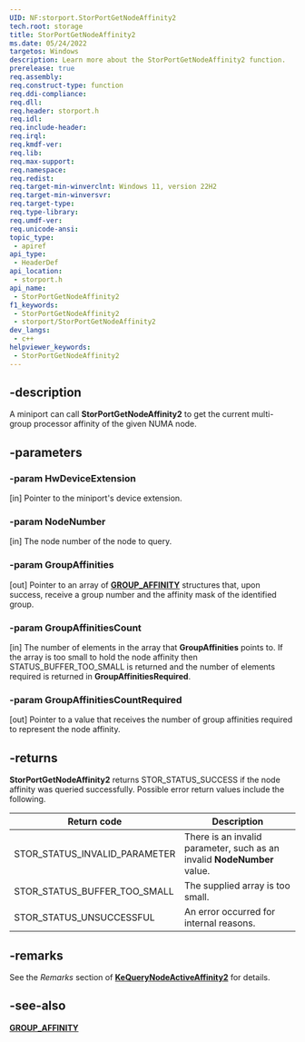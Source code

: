 ```yaml
---
UID: NF:storport.StorPortGetNodeAffinity2
tech.root: storage
title: StorPortGetNodeAffinity2
ms.date: 05/24/2022
targetos: Windows
description: Learn more about the StorPortGetNodeAffinity2 function.
prerelease: true
req.assembly: 
req.construct-type: function
req.ddi-compliance: 
req.dll: 
req.header: storport.h
req.idl: 
req.include-header: 
req.irql: 
req.kmdf-ver: 
req.lib: 
req.max-support: 
req.namespace: 
req.redist: 
req.target-min-winverclnt: Windows 11, version 22H2
req.target-min-winversvr: 
req.target-type: 
req.type-library: 
req.umdf-ver: 
req.unicode-ansi: 
topic_type:
 - apiref
api_type:
 - HeaderDef
api_location:
 - storport.h
api_name:
 - StorPortGetNodeAffinity2
f1_keywords:
 - StorPortGetNodeAffinity2
 - storport/StorPortGetNodeAffinity2
dev_langs:
 - c++
helpviewer_keywords:
 - StorPortGetNodeAffinity2
---
```


## -description

 A miniport can call **StorPortGetNodeAffinity2** to get the current multi-group processor affinity of the given NUMA node.

## -parameters

### -param HwDeviceExtension

[in] Pointer to the miniport's device extension.

### -param NodeNumber

[in] The node number of the node to query.

### -param GroupAffinities

[out] Pointer to an array of [**GROUP_AFFINITY**](../miniport/ns-miniport-_group_affinity.md) structures that, upon success, receive a group number and the affinity mask of the identified group.

### -param GroupAffinitiesCount

[in] The number of elements in the array that **GroupAffinities** points to. If the array is too small to hold the node affinity then STATUS_BUFFER_TOO_SMALL is returned and the number of elements required is returned in **GroupAffinitiesRequired**.

### -param GroupAffinitiesCountRequired

[out] Pointer to a value that receives the number of group affinities required to represent the node affinity.

## -returns

**StorPortGetNodeAffinity2** returns STOR_STATUS_SUCCESS if the node affinity was queried successfully. Possible error return values include the following.

| Return code | Description |
| ----------- | ----------- |
| STOR_STATUS_INVALID_PARAMETER | There is an invalid parameter, such as an invalid **NodeNumber** value. |
| STOR_STATUS_BUFFER_TOO_SMALL  | The supplied array is too small. |
| STOR_STATUS_UNSUCCESSFUL      | An error occurred for internal reasons. |

## -remarks

See the *Remarks* section of [**KeQueryNodeActiveAffinity2**](..//wdm/nf-wdm-kequerynodeactiveaffinity2.md) for details.

## -see-also

[**GROUP_AFFINITY**](../miniport/ns-miniport-_group_affinity.md)
